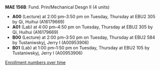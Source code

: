 **MAE 156B**: Fund. Prin/Mechanical Desgn II (4 units)

- **A00** (Lecture) at 2:00 pm–3:50 pm on Tuesday, Thursday at EBU2 305 by Qi, Huihui (A16179669)
- **A01** (Lab) at 4:00 pm–4:50 pm on Tuesday, Thursday at EBU2 305 by Qi, Huihui (A16179669)
- **B00** (Lecture) at 2:00 pm–3:50 pm on Tuesday, Thursday at EBU2 584 by Tustaniwskyj, Jerry I (A00953906)
- **B01** (Lab) at 1:00 pm–1:50 pm on Tuesday, Thursday at EBU2 105 by Tustaniwskyj, Jerry I (A00953906)

[Enrollment numbers over time](./MAE156B.tsv)

